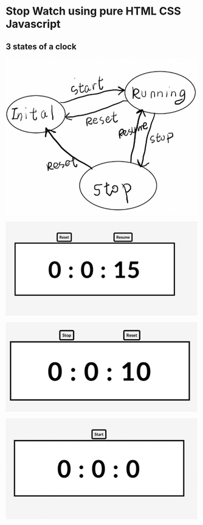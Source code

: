 # Stop Watch using pure HTML CSS Javascript



## 3 states of a clock

![](stateDiagram.png)

![](p1.png)

![](p2.png)

![](p3.png)
